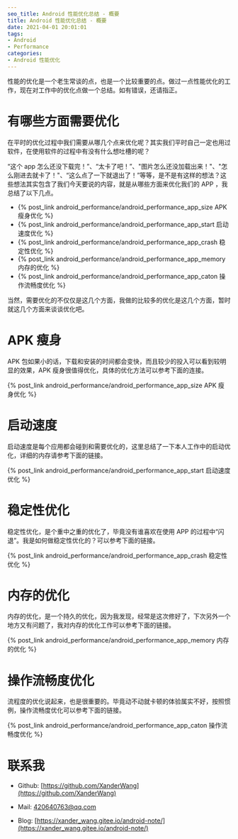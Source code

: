 ```yaml
---
seo_title: Android 性能优化总结 - 概要
title: Android 性能优化总结 - 概要
date: 2021-04-01 20:01:01
tags: 
- Android
- Performance
categories: 
- Android 性能优化
---
```


性能的优化是一个老生常谈的点，也是一个比较重要的点。做过一点性能优化的工作，现在对工作中的优化点做一个总结。如有错误，还请指正。

# 有哪些方面需要优化

在平时的优化过程中我们需要从哪几个点来优化呢？其实我们平时自己一定也用过软件，在使用软件的过程中有没有什么想吐槽的呢？

“这个 app 怎么还没下载完！”、“太卡了吧！”、"图片怎么还没加载出来！"、"怎么刚进去就卡了！"、“这么点了一下就退出了！”等等，是不是有这样的想法？这些想法其实包含了我们今天要说的内容，就是从哪些方面来优化我们的 APP ，我总结了以下几点。

- {% post_link android_performance/android_performance_app_size APK 瘦身优化 %}
- {% post_link android_performance/android_performance_app_start 启动速度优化 %}
- {% post_link android_performance/android_performance_app_crash 稳定性优化 %}
- {% post_link android_performance/android_performance_app_memory 内存的优化 %}
- {% post_link android_performance/android_performance_app_caton 操作流畅度优化 %}

<!-- 
## 系列文章

- [Android 性能优化总结 - 概要](https://blog.csdn.net/wxy318/article/details/115675841)
- [Android 性能优化总结 - APK 瘦身优化](https://blog.csdn.net/wxy318/article/details/115675595)
- [Android 性能优化总结 - 启动速度优化](https://blog.csdn.net/wxy318/article/details/115675620)
- [Android 性能优化总结 - 稳定性优化](https://blog.csdn.net/wxy318/article/details/115675643)
- [Android 性能优化总结 - 内存的优化](https://blog.csdn.net/wxy318/article/details/115675656)
- [Android 性能优化总结 - 操作流畅度优化](https://blog.csdn.net/wxy318/article/details/115675663)
-->

<!-- 

## 系列文章

- [Android 性能优化总结 - 概要](https://my.oschina.net/u/698631/blog/5017875)
- [Android 性能优化总结 - APK 瘦身优化](https://blog.csdn.net/wxy318/article/details/115675595)
- [Android 性能优化总结 - 启动速度优化](https://blog.csdn.net/wxy318/article/details/115675620)
- [Android 性能优化总结 - 稳定性优化](https://blog.csdn.net/wxy318/article/details/115675643)
- [Android 性能优化总结 - 内存的优化](https://blog.csdn.net/wxy318/article/details/115675656)
- [Android 性能优化总结 - 操作流畅度优化](https://blog.csdn.net/wxy318/article/details/115675663)
 -->


当然，需要优化的不仅仅是这几个方面，我做的比较多的优化是这几个方面，暂时就这几个方面来谈谈优化吧。

# APK 瘦身

APK 包如果小的话，下载和安装的时间都会变快，而且较少的投入可以看到较明显的效果，APK 瘦身很值得优化，具体的优化方法可以参考下面的连接。

{% post_link android_performance/android_performance_app_size APK 瘦身优化 %}

# 启动速度

启动速度是每个应用都会碰到和需要优化的，这里总结了一下本人工作中的启动优化，详细的内存请参考下面的链接。

{% post_link android_performance/android_performance_app_start 启动速度优化 %}

# 稳定性优化

稳定性优化，是个重中之重的优化了，毕竟没有谁喜欢在使用 APP 的过程中“闪退”。我是如何做稳定性优化的？可以参考下面的链接。

{% post_link android_performance/android_performance_app_crash 稳定性优化 %}

# 内存的优化

内存的优化，是一个持久的优化，因为我发现，经常是这次修好了，下次另外一个地方又有问题了，我对内存的优化工作可以参考下面的链接。

{% post_link android_performance/android_performance_app_memory 内存的优化 %}

# 操作流畅度优化

流程度的优化说起来，也是很重要的。毕竟动不动就卡顿的体验属实不好，按照惯例，操作流畅度优化可以参考下面的链接。

{% post_link android_performance/android_performance_app_caton 操作流畅度优化 %}

# 联系我

- Github: [https://github.com/XanderWang](https://github.com/XanderWang)

- Mail: <420640763@qq.com>

- Blog: [https://xander_wang.gitee.io/android-note/](https://xander_wang.gitee.io/android-note/)

